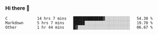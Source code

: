 ### Hi there 👋

<!--
**WShiBin/WShiBin** is a ✨ _special_ ✨ repository because its `README.md` (this file) appears on your GitHub profile.

Here are some ideas to get you started:

- 🔭 I’m currently working on ...
- 🌱 I’m currently learning ...
- 👯 I’m looking to collaborate on ...
- 🤔 I’m looking for help with ...
- 💬 Ask me about ...
- 📫 How to reach me: ...
- 😄 Pronouns: ...
- ⚡ Fun fact: ...
-->

<!--START_SECTION:waka-->

```text
C             14 hrs 7 mins   █████████████▓░░░░░░░░░░░   54.30 %
Markdown      5 hrs 7 mins    █████░░░░░░░░░░░░░░░░░░░░   19.70 %
Other         1 hr 44 mins    █▓░░░░░░░░░░░░░░░░░░░░░░░   06.67 %
```

<!--END_SECTION:waka-->
